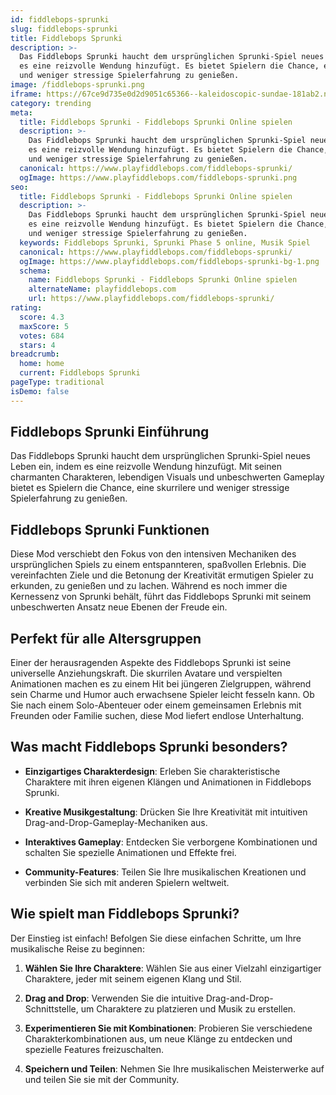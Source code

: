```yaml
---
id: fiddlebops-sprunki
slug: fiddlebops-sprunki
title: Fiddlebops Sprunki
description: >-
  Das Fiddlebops Sprunki haucht dem ursprünglichen Sprunki-Spiel neues Leben ein, indem
  es eine reizvolle Wendung hinzufügt. Es bietet Spielern die Chance, eine skurrilere
  und weniger stressige Spielerfahrung zu genießen.
image: /fiddlebops-sprunki.png
iframe: https://67ce9d735e0d2d9051c65366--kaleidoscopic-sundae-181ab2.netlify.app/
category: trending
meta:
  title: Fiddlebops Sprunki - Fiddlebops Sprunki Online spielen
  description: >-
    Das Fiddlebops Sprunki haucht dem ursprünglichen Sprunki-Spiel neues Leben ein, indem
    es eine reizvolle Wendung hinzufügt. Es bietet Spielern die Chance, eine skurrilere
    und weniger stressige Spielerfahrung zu genießen.
  canonical: https://www.playfiddlebops.com/fiddlebops-sprunki/
  ogImage: https://www.playfiddlebops.com/fiddlebops-sprunki.png
seo:
  title: Fiddlebops Sprunki - Fiddlebops Sprunki Online spielen
  description: >-
    Das Fiddlebops Sprunki haucht dem ursprünglichen Sprunki-Spiel neues Leben ein, indem
    es eine reizvolle Wendung hinzufügt. Es bietet Spielern die Chance, eine skurrilere
    und weniger stressige Spielerfahrung zu genießen.
  keywords: Fiddlebops Sprunki, Sprunki Phase 5 online, Musik Spiel
  canonical: https://www.playfiddlebops.com/fiddlebops-sprunki/
  ogImage: https://www.playfiddlebops.com/fiddlebops-sprunki-bg-1.png
  schema:
    name: Fiddlebops Sprunki - Fiddlebops Sprunki Online spielen
    alternateName: playfiddlebops.com
    url: https://www.playfiddlebops.com/fiddlebops-sprunki/
rating:
  score: 4.3
  maxScore: 5
  votes: 684
  stars: 4
breadcrumb:
  home: home
  current: Fiddlebops Sprunki
pageType: traditional
isDemo: false
---
```


## Fiddlebops Sprunki Einführung

Das Fiddlebops Sprunki haucht dem ursprünglichen Sprunki-Spiel neues Leben ein, indem es eine reizvolle Wendung hinzufügt. Mit seinen charmanten Charakteren, lebendigen Visuals und unbeschwerten Gameplay bietet es Spielern die Chance, eine skurrilere und weniger stressige Spielerfahrung zu genießen.

## Fiddlebops Sprunki Funktionen

Diese Mod verschiebt den Fokus von den intensiven Mechaniken des ursprünglichen Spiels zu einem entspannteren, spaßvollen Erlebnis. Die vereinfachten Ziele und die Betonung der Kreativität ermutigen Spieler zu erkunden, zu genießen und zu lachen. Während es noch immer die Kernessenz von Sprunki behält, führt das Fiddlebops Sprunki mit seinem unbeschwerten Ansatz neue Ebenen der Freude ein.

## Perfekt für alle Altersgruppen

Einer der herausragenden Aspekte des Fiddlebops Sprunki ist seine universelle Anziehungskraft. Die skurrilen Avatare und verspielten Animationen machen es zu einem Hit bei jüngeren Zielgruppen, während sein Charme und Humor auch erwachsene Spieler leicht fesseln kann. Ob Sie nach einem Solo-Abenteuer oder einem gemeinsamen Erlebnis mit Freunden oder Familie suchen, diese Mod liefert endlose Unterhaltung.

## Was macht Fiddlebops Sprunki besonders?

- **Einzigartiges Charakterdesign**: Erleben Sie charakteristische Charaktere mit ihren eigenen Klängen und Animationen in Fiddlebops Sprunki.

- **Kreative Musikgestaltung**: Drücken Sie Ihre Kreativität mit intuitiven Drag-and-Drop-Gameplay-Mechaniken aus.

- **Interaktives Gameplay**: Entdecken Sie verborgene Kombinationen und schalten Sie spezielle Animationen und Effekte frei.

- **Community-Features**: Teilen Sie Ihre musikalischen Kreationen und verbinden Sie sich mit anderen Spielern weltweit.

## Wie spielt man Fiddlebops Sprunki?

Der Einstieg ist einfach! Befolgen Sie diese einfachen Schritte, um Ihre musikalische Reise zu beginnen:

1. **Wählen Sie Ihre Charaktere**: Wählen Sie aus einer Vielzahl einzigartiger Charaktere, jeder mit seinem eigenen Klang und Stil.

1. **Drag and Drop**: Verwenden Sie die intuitive Drag-and-Drop-Schnittstelle, um Charaktere zu platzieren und Musik zu erstellen.

1. **Experimentieren Sie mit Kombinationen**: Probieren Sie verschiedene Charakterkombinationen aus, um neue Klänge zu entdecken und spezielle Features freizuschalten.

1. **Speichern und Teilen**: Nehmen Sie Ihre musikalischen Meisterwerke auf und teilen Sie sie mit der Community.